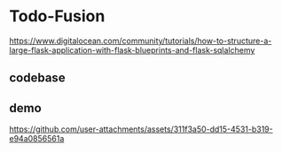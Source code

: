 # Todo-Fusion

https://www.digitalocean.com/community/tutorials/how-to-structure-a-large-flask-application-with-flask-blueprints-and-flask-sqlalchemy

## codebase

## demo

https://github.com/user-attachments/assets/311f3a50-dd15-4531-b319-e94a0856561a

